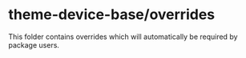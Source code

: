 # theme-device-base/overrides

This folder contains overrides which will automatically be required by package users.
